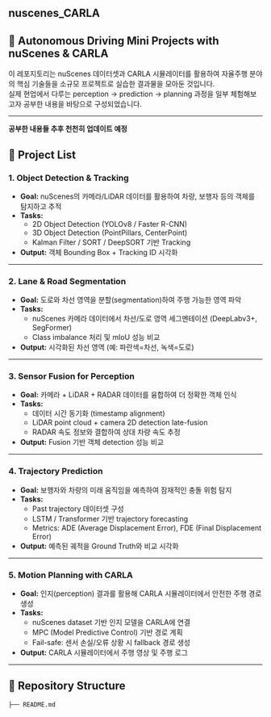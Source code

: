 ## nuscenes_CARLA
## 🚗 Autonomous Driving Mini Projects with nuScenes & CARLA

이 레포지토리는 nuScenes 데이터셋과 CARLA 시뮬레이터를 활용하여 자율주행 분야의 핵심 기술들을 소규모 프로젝트로 실습한 결과물을 모아둔 것입니다.  
실제 현업에서 다루는 perception → prediction → planning 과정을 일부 체험해보고자 공부한 내용을 바탕으로 구성되었습니다.

---
**공부한 내용들 추후  천천히 업데이트 예정**

## 📌 Project List

### 1. Object Detection & Tracking
- **Goal:** nuScenes의 카메라/LiDAR 데이터를 활용하여 차량, 보행자 등의 객체를 탐지하고 추적
- **Tasks:**
  - 2D Object Detection (YOLOv8 / Faster R-CNN)
  - 3D Object Detection (PointPillars, CenterPoint)
  - Kalman Filter / SORT / DeepSORT 기반 Tracking
- **Output:** 객체 Bounding Box + Tracking ID 시각화

---

### 2. Lane & Road Segmentation
- **Goal:** 도로와 차선 영역을 분할(segmentation)하여 주행 가능한 영역 파악
- **Tasks:**
  - nuScenes 카메라 데이터에서 차선/도로 영역 세그멘테이션 (DeepLabv3+, SegFormer)
  - Class imbalance 처리 및 mIoU 성능 비교
- **Output:** 시각화된 차선 영역 (예: 파란색=차선, 녹색=도로)

---

### 3. Sensor Fusion for Perception
- **Goal:** 카메라 + LiDAR + RADAR 데이터를 융합하여 더 정확한 객체 인식
- **Tasks:**
  - 데이터 시간 동기화 (timestamp alignment)
  - LiDAR point cloud + camera 2D detection late-fusion
  - RADAR 속도 정보와 결합하여 상대 차량 속도 추정
- **Output:** Fusion 기반 객체 detection 성능 비교

---

### 4. Trajectory Prediction
- **Goal:** 보행자와 차량의 미래 움직임을 예측하여 잠재적인 충돌 위험 탐지
- **Tasks:**
  - Past trajectory 데이터셋 구성
  - LSTM / Transformer 기반 trajectory forecasting
  - Metrics: ADE (Average Displacement Error), FDE (Final Displacement Error)
- **Output:** 예측된 궤적을 Ground Truth와 비교 시각화

---

### 5. Motion Planning with CARLA
- **Goal:** 인지(perception) 결과를 활용해 CARLA 시뮬레이터에서 안전한 주행 경로 생성
- **Tasks:**
  - nuScenes dataset 기반 인지 모델을 CARLA에 연결
  - MPC (Model Predictive Control) 기반 경로 계획
  - Fail-safe: 센서 손실/오류 상황 시 fallback 경로 생성
- **Output:** CARLA 시뮬레이터에서 주행 영상 및 주행 로그

---

## 📂 Repository Structure
```bash
├── README.md
